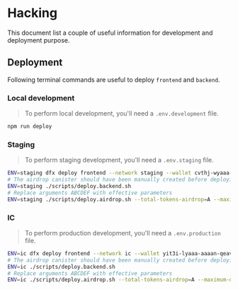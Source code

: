 # Hacking

This document list a couple of useful information for development and deployment purpose.

## Deployment

Following terminal commands are useful to deploy `frontend` and `backend`.

### Local development

> To perform local development, you'll need a `.env.development` file.

```bash
npm run deploy
```

### Staging

> To perform staging development, you'll need a `.env.staging` file.

```bash
ENV=staging dfx deploy frontend --network staging --wallet cvthj-wyaaa-aaaad-aaaaq-cai
# The airdrop canister should have been manually created before deploying the backend.
ENV=staging ./scripts/deploy.backend.sh
# Replace arguments ABCDEF with effective parameters
ENV=staging ./scripts/deploy.airdrop.sh --total-tokens-airdrop=A --maximum-depth=B --tokens-per-person=C --numbers-of-children=D --number-of-codes-to-generate=E --number-of-characters-per-code=F
```

### IC

> To perform production development, you'll need a `.env.production` file.

```bash
ENV=ic dfx deploy frontend --network ic --wallet yit3i-lyaaa-aaaan-qeavq-cai
# The airdrop canister should have been manually created before deploying the backend.
ENV=ic ./scripts/deploy.backend.sh
# Replace arguments ABCDEF with effective parameters
ENV=ic ./scripts/deploy.airdrop.sh --total-tokens-airdrop=A --maximum-depth=B --tokens-per-person=C --numbers-of-children=D --number-of-codes-to-generate=E --number-of-characters-per-code=F
```

